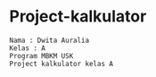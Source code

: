 # Project-kalkulator
 ```
Nama : Dwita Auralia
Kelas : A
Program MBKM USK
Project kalkulator kelas A
```
